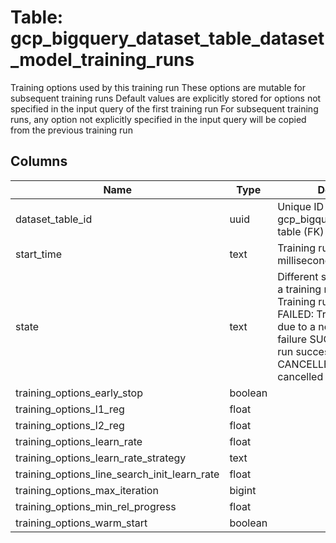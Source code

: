 
# Table: gcp_bigquery_dataset_table_dataset_model_training_runs
Training options used by this training run These options are mutable for subsequent training runs Default values are explicitly stored for options not specified in the input query of the first training run For subsequent training runs, any option not explicitly specified in the input query will be copied from the previous training run
## Columns
| Name        | Type           | Description  |
| ------------- | ------------- | -----  |
|dataset_table_id|uuid|Unique ID of gcp_bigquery_dataset_tables table (FK)|
|start_time|text|Training run start time in milliseconds since the epoch|
|state|text|Different state applicable for a training run IN PROGRESS: Training run is in progress FAILED: Training run ended due to a non-retryable failure SUCCEEDED: Training run successfully completed CANCELLED: Training run cancelled by the user|
|training_options_early_stop|boolean||
|training_options_l1_reg|float||
|training_options_l2_reg|float||
|training_options_learn_rate|float||
|training_options_learn_rate_strategy|text||
|training_options_line_search_init_learn_rate|float||
|training_options_max_iteration|bigint||
|training_options_min_rel_progress|float||
|training_options_warm_start|boolean||
